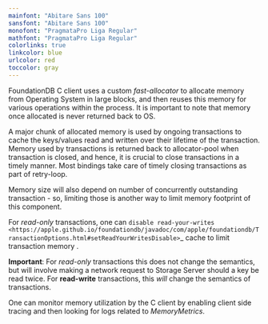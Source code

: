 ```yaml
---
mainfont: "Abitare Sans 100"
sansfont: "Abitare Sans 100"
monofont: "PragmataPro Liga Regular"
mathfont: "PragmataPro Liga Regular"
colorlinks: true
linkcolor: blue
urlcolor: red
toccolor: gray
---
```

FoundationDB C client uses a custom *fast-allocator* to allocate memory from Operating System in large blocks, and then reuses this memory for various operations within the process. It is important to note that memory once allocated is never returned back to OS.

A major chunk of allocated memory is used by ongoing transactions to cache the keys/values read and written over their lifetime of the transaction. Memory used by transactions is returned back to allocator-pool when transaction is closed, and hence, it is crucial to close transactions in a timely manner.
Most bindings take care of timely closing transactions as part of retry-loop.

Memory size will also depend on number of concurrently outstanding transaction - so, limiting those is another way to limit memory footprint of this component.

For *read-only* transactions, one can `disable read-your-writes <https://apple.github.io/foundationdb/javadoc/com/apple/foundationdb/TransactionOptions.html#setReadYourWritesDisable>`_ cache to limit transaction memory .

**Important**: For *read-only* transactions this does not change the semantics, but will involve making a network request to Storage Server should a key be read twice. For **read-write** transactions, this *will* change the semantics of transactions.

One can monitor memory utilization by the C client by enabling client side tracing and then looking for logs related to *MemoryMetrics*.